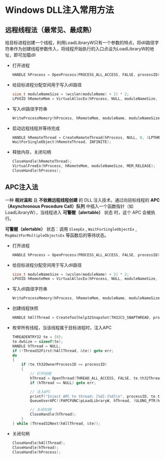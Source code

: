 # Windows DLL注入常用方法

## 远程线程法（最常见、最成熟）

给目标进程创建一个线程，利用LoadLibraryW只有一个参数的特点，将dll路径字符串作为创建线程参数传入，将线程开始执行的入口点设为LoadLibraryW的地址，即可加载dll

- 打开进程
    
    ```cpp
    HANDLE hProcess = OpenProcess(PROCESS_ALL_ACCESS, FALSE, processID);
    ```

- 给目标进程分配空间用于写入dll路径
    
    ```cpp
    size_t moduleNameSize = (wcslen(moduleName) + 2) * 2;
    LPVOID hRemoteMem = VirtualAllocEx(hProcess, NULL, moduleNameSize, MEM_COMMIT, PAGE_READWRITE);
    ```

- 写入dll路径字符串
    
    ```cpp
    WriteProcessMemory(hProcess, hRemoteMem, moduleName, moduleNameSize, NULL)
    ```

- 启动远程线程并等待完成
    
    ```cpp
    HANDLE hRemoteThread = CreateRemoteThread(hProcess, NULL, 0, (LPTHREAD_START_ROUTINE)pLoadLibraryW, hRemoteMem, 0, NULL);
    WaitForSingleObject(hRemoteThread, INFINITE);
    ```

- 释放内存，关闭句柄
    ```cpp
    CloseHandle(hRemoteThread);
    VirtualFreeEx(hProcess, hRemoteMem, moduleNameSize, MEM_RELEASE);
    CloseHandle(hProcess);
    ```

## APC注入法

一种 **相对温和** 且 **不依赖远程线程创建** 的 DLL 注入技术。通过向目标线程的 **APC（Asynchronous Procedure Call）队列** 中插入一个函数指针（如 LoadLibraryW），当线程进入 **可警醒（alertable）** 状态 时，这个 APC 会被执行。

**可警醒（alertable）** 状态：调用 ```SleepEx``` , ```WaitForSingleObjectEx``` , ```MsgWaitForMultipleObjectsEx``` 等函数后的等待状态。

- 打开进程
    
    ```cpp
    HANDLE hProcess = OpenProcess(PROCESS_ALL_ACCESS, FALSE, processID);
    ```

- 给目标进程分配空间用于写入dll路径
    
    ```cpp
    size_t moduleNameSize = (wcslen(moduleName) + 2) * 2;
    LPVOID hRemoteMem = VirtualAllocEx(hProcess, NULL, moduleNameSize, MEM_COMMIT, PAGE_READWRITE);
    ```

- 写入dll路径字符串
    
    ```cpp
    WriteProcessMemory(hProcess, hRemoteMem, moduleName, moduleNameSize, NULL)
    ```

- 创建线程快照

    ```cpp
    HANDLE hAllThread = CreateToolhelp32Snapshot(TH32CS_SNAPTHREAD, processID);
    ```

- 枚举所有线程，当该线程属于目标进程时，注入APC

    ```cpp
    THREADENTRY32 te = {0};
    te.dwSize = sizeof(te);
    HANDLE hThread = NULL;
    if (!Thread32First(hAllThread, &te)) goto err;
    do
    {
        if (te.th32OwnerProcessID == processID)
        {
            // 打开线程
            hThread = OpenThread(THREAD_ALL_ACCESS, FALSE, te.th32ThreadID);
            if (hThread == NULL) goto err;

            // 注入APC
            printf("Inject APC to thread: [%d]:[%d]\n", processID, te.th32ThreadID);
            QueueUserAPC((PAPCFUNC)pLoadLibraryW, hThread, (ULONG_PTR)hRemoteMem);

            // 关闭句柄
            CloseHandle(hThread);
        }
    } while (Thread32Next(hAllThread, &te));
    ```

- 关闭句柄

    ```cpp
    CloseHandle(hAllThread);
    CloseHandle(hThread);
    CloseHandle(hProcess);
    ```